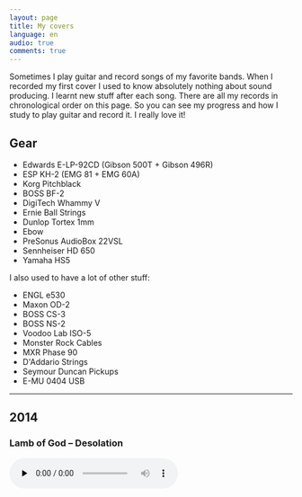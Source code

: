```yaml
---
layout: page
title: My covers
language: en
audio: true
comments: true
---
```


Sometimes I play guitar and record songs of my favorite bands. When I recorded my first cover I used to know absolutely nothing about sound producing. I learnt new stuff after each song. There are all my records in chronological order on this page. So you can see my progress and how I study to play guitar and record it. I really love it! 

## Gear

* Edwards E-LP-92CD (Gibson 500T + Gibson 496R) 
* ESP KH-2 (EMG 81 + EMG 60A)
* Korg Pitchblack
* BOSS BF-2
* DigiTech Whammy V
* Ernie Ball Strings
* Dunlop Tortex 1mm
* Ebow
* PreSonus AudioBox 22VSL
* Sennheiser HD 650
* Yamaha HS5

I also used to have a lot of other stuff:

* ENGL e530
* Maxon OD-2
* BOSS CS-3
* BOSS NS-2
* Voodoo Lab ISO-5
* Monster Rock Cables
* MXR Phase 90
* D'Addario Strings
* Seymour Duncan Pickups
* E-MU 0404 USB

* * *

## 2014

### Lamb of God – Desolation

<audio controls="control" preload="none" src="/audio/Lamb_of_God_Desolation.mp3" type="audio/mp3">

### Rage Against The Machine – Killing in the Name

<audio controls="control" preload="none" src="/audio/RATM_Killing_in_the_Name.mp3" type="audio/mp3">

### Gojira - L'Enfant sauvage

<audio controls="control" preload="none" src="/audio/Gojira_Lenfant_sauvage.mp3" type="audio/mp3">

## 2012

### Korn - Blind

<audio controls="control" preload="none" src="/audio/Korn_Blind.mp3" type="audio/mp3">

* * *

## 2011

### Amatory – Нить длиною в жизнь

<audio controls="control" preload="none" src="/audio/Amatory_Lifeline.mp3" type="audio/mp3">

* * *

### Hatebreed – Undiminished

<audio controls="control" preload="none" src="/audio/Hatebreed_Undiminished.mp3" type="audio/mp3">

* * *

## 2010

### The Haunted – Trenches

<audio controls="control" preload="none" src="/audio/The_Haunted_Trenches.mp3" type="audio/mp3">

* * *

### Machine Head – Burning Red

<audio controls="control" preload="none" src="/audio/Machine_Head_Burning_Red.mp3" type="audio/mp3">

* * *

### Limp Bizkit – Take A Look Around

<audio controls="control" preload="none" src="/audio/Limp_Bizkit_Take_A_Look_Around.mp3" type="audio/mp3">

* * *

### In Flames – The Jester\`s Dance

<audio controls="control" preload="none" src="/audio/In_Flames_The_Jesters_Dance.mp3" type="audio/mp3">

* * *

### In Flames – Zombie Inc

<audio controls="control" preload="none" src="/audio/In_Flames_Zombie_Inc.mp3" type="audio/mp3">

* * *

### Machine Head – Imperium

<audio controls="control" preload="none" src="/audio/Machine_Head_Imperium.mp3" type="audio/mp3">

* * *

### In Flames – Artifacts Of Black Rain

<audio controls="control" preload="none" src="/audio/In_Flames_Artifacts_Of_Black_Rain.mp3" type="audio/mp3">

* * *

## 2009

### Machine Head – Aesthetics Of Hate

<audio controls="control" preload="none" src="/audio/Machine_Head_Aesthetics_Of_Hate.mp3" type="audio/mp3">

* * *

### As I Lay Dying – Seperation

<audio controls="control" preload="none" src="/audio/As_I_Lay_Dying_Seperation.mp3" type="audio/mp3">

* * *

### Slipknot – The Blister Exists

<audio controls="control" preload="none" src="/audio/Slipknot_The_Blister_Exists.mp3" type="audio/mp3">

